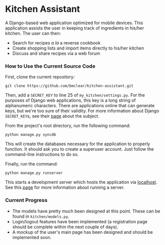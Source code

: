 Kitchen Assistant
=================

A Django-based web application optimized for mobile devices. This application
assists the user in keeping track of ingredients in his/her kitchen. The user
can then:
* Search for recipes *a la* a reverse cookbook
* Create shopping lists and import items directly to his/her kitchen
* Discuss and share recipes via a web forum

### How to Use the Current Source Code
First, clone the current repository:

`git clone https://github.com/bmclear/kitchen-assistant.git`

Then, add a `SECRET_KEY` to line 25 of `my_kitchen/settings.py`. For the
purposes of Django web applications, this key is a long string of 
alphanumeric characters. There are applications online that can generate keys,
but we're too sure of their validity. For more information about Django
`SECRET_KEY`s, see their [page](https://docs.djangoproject.com/en/1.6/ref/settings/#std:setting-SECRET_KEY) about the subject.

From the project's root directory, run the following command:

`python manage.py syncdb`

This will create the databases necessary for the application to properly
function. It should ask you to create a superuser account. Just follow the
command-line instructions to do so.

Finally, run the command:

`python manage.py runserver`

This starts a development server which hosts the application via
[localhost](http://localhost:8000/kitchen/). See this [page](https://docs.djangoproject.com/en/1.6/ref/django-admin/#runserver-port-or-address-port) for more
information about running a server.

### Current Progress
* The models have pretty much been designed at this point. These can be found
in `kitchen/models.py`.
* Login/logout features have been implemented (a registration page should be
complete within the next couple of days).
* A mockup of the user's main page has been designed and should be implemented
soon.
